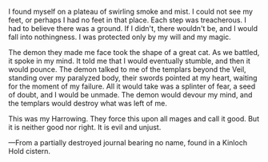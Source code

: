 I found myself on a plateau of swirling smoke and mist. I could not see my feet, or perhaps I had no feet in that place. Each step was treacherous. I had to believe there was a ground. If I didn't, there wouldn't be, and I would fall into nothingness. I was protected only by my will and my magic.

The demon they made me face took the shape of a great cat. As we battled, it spoke in my mind. It told me that I would eventually stumble, and then it would pounce. The demon talked to me of the templars beyond the Veil, standing over my paralyzed body, their swords pointed at my heart, waiting for the moment of my failure. All it would take was a splinter of fear, a seed of doubt, and I would be unmade. The demon would devour my mind, and the templars would destroy what was left of me.

This was my Harrowing. They force this upon all mages and call it good. But it is neither good nor right. It is evil and unjust.

—From a partially destroyed journal bearing no name, found in a Kinloch Hold cistern.
